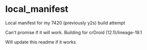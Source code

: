 # local_manifest
Local manifest for my 7420 (previously y2s) build attempt


Can't promise if it will work.
Building for crDroid (12.1)/lineage-19.1

Will update this readme if it works
